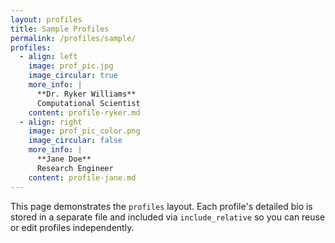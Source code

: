 ```yaml
---
layout: profiles
title: Sample Profiles
permalink: /profiles/sample/
profiles:
  - align: left
    image: prof_pic.jpg
    image_circular: true
    more_info: |
      **Dr. Ryker Williams**  
      Computational Scientist
    content: profile-ryker.md
  - align: right
    image: prof_pic_color.png
    image_circular: false
    more_info: |
      **Jane Doe**  
      Research Engineer
    content: profile-jane.md
---
```


This page demonstrates the `profiles` layout. Each profile's detailed bio is stored in a separate file and included via `include_relative` so you can reuse or edit profiles independently.

<!-- Optionally add page-level content that will be used if a profile does not set `content` -->
